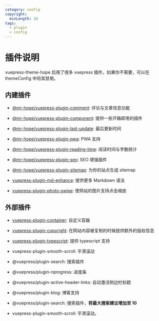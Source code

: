 ```yaml
---
category: config
copyright:
  minLength: 10
tags:
  - plugin
  - config
---
```


# 插件说明

vuepress-theme-hope 启用了很多 vuepress 插件，如果你不需要，可以在 themeConfig 中将其禁用。

## 内建插件

- [@mr-hope/vuepress-plugin-comment](https://vuepress-comment.mrhope.site/): 评论与文章信息功能

- [@mr-hope/vuepress-plugin-component](../../guide/feature/component.md): 提供一些开箱即用的插件

- [@mr-hope/vuepress-plugin-last-update](last-update.md): 最后更新时间

- [@mr-hope/vuepress-plugin-pwa](pwa.md): PWA 支持

- [@mr-hope/vuepress-plugin-reading-time](reading-time.md): 阅读时间与字数统计

- [@mr-hope/vuepress-plugin-seo](seo.md): SEO 增强插件

- [@mr-hope/vuepress-plugin-sitemap](sitemap.md): 为你的站点生成 sitemap

- [vuepress-plugin-md-enhance](https://vuepress-md-enhance.mrhope.site/): 提供更多 Markdown 语法

- [vuepress-plugin-photo-swipe](photo-swipe.md): 使网站的图片支持点击缩放

## 外部插件

- [vuepress-plugin-container](container.md): 自定义容器

- [vuepress-plugin-copyright](copyright.md): 在网站内容被复制的时候提供额外的版权信息

- [vuepress-plugin-typescript](../../guide/feature/typescript.md): 提供 typescript 支持

- vuepress-plugin-smooth-scroll: 平滑滚动

- @vuepress/plugin-search: 搜索插件

- @vuepress/plugin-nprogress: 进度条

- @vuepress/plugin-active-header-links: 自动激活侧边栏标题

- @vuepress/plugin-blog: 博客支持

- @vuepress/plugin-search: 搜索插件，**将最大搜索建议增加至 10**

- vuepress-plugin-smooth-scroll: 平滑滚动。
